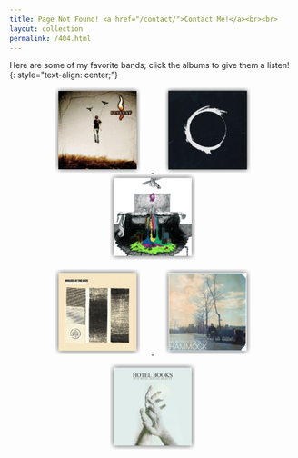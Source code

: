```yaml
---
title: Page Not Found! <a href="/contact/">Contact Me!</a><br><br>
layout: collection
permalink: /404.html
---
```


Here are some of my favorite bands; click the albums to give them a listen!
{: style="text-align: center;"}

<p align="center">
  <a href="https://open.spotify.com/track/1oc4lB36kCRzLYLqsjhieZ?si=OWk2fkPYR0a7MZHdd_RBVA">
  <img src="/assets/404_page/flyleaf.jpg" width="150" hspace="20" />
  </a>

  <a href="https://open.spotify.com/track/4HMHfABjrAez8PucpSM6Qe?si=D0EJhIgJQMOCPV2q9YyrKw">
  <img src="/assets/404_page/arnalds.jpg" width="150" hspace="20" />
  </a>

  <a href="https://open.spotify.com/track/4j8gmCSLLy0TSFg2brV01g?si=yY54Va34Sx6PNA8es7uPmg">
  <img src="/assets/404_page/top.jpg" width="150" hspace="20" />
  </a>
</p>

<p align="center">
  <a href="https://open.spotify.com/track/6Hi6DD8ka5uOj1rO8u85sR?si=oB42bkSKS--aId8zsBq3Hg">
  <img src="/assets/404_page/watg.jpg" width="150" hspace="20" />
  </a>

  <a href="https://open.spotify.com/track/6m9D8bNVsof5v3ZJTSz31k?si=oLKzkgXoQbKMhuOKyNvSlQ">
  <img src="/assets/404_page/hammock.jpg" width="150" hspace="20" />
  </a>
</p>

<p align="center">
  <a href="https://open.spotify.com/track/3LB1q56ydNCz3Dc1Jsy3VQ?si=cfyk_20AR-yvtmxf1L4GnA">
  <img src="/assets/404_page/hb.jpg" width="150" hspace="20" />
  </a>
</p>
